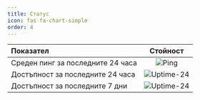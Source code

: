 ```yaml
---
title: Статус
icon: fas fa-chart-simple
order: 4
---
```


| Показател                             |Стойност                                             |
|:--------------------------------------|:---------------------------------------------------:|
| Среден пинг за последните 24 часа   |![Ping](https://uptime.tinyserver.eu/api/badge/102/ping?label=) |
| Достъпност за последните 24 часа      |![Uptime-24](https://uptime.tinyserver.eu/api/badge/121/uptime/24?label=)|
| Достъпност за последните 7 дни        |![Uptime-24](https://uptime.tinyserver.eu/api/badge/102/uptime/168?label=)|
